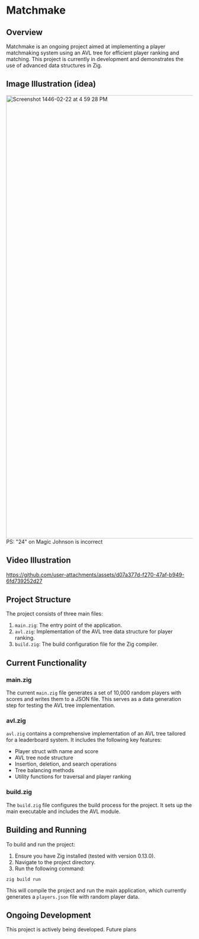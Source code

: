 # Matchmake

## Overview

Matchmake is an ongoing project aimed at implementing a player matchmaking system using an AVL tree for efficient player ranking and matching. This project is currently in development and demonstrates the use of advanced data structures in Zig.

## Image Illustration (idea)
<img width="1195" alt="Screenshot 1446-02-22 at 4 59 28 PM" src="https://github.com/user-attachments/assets/bc4abc49-e9eb-4f7b-98bc-f8a070acc091">
PS: "24" on Magic Johnson is incorrect

## Video Illustration

https://github.com/user-attachments/assets/d07a377d-f270-47af-b949-6fd739252d27


## Project Structure

The project consists of three main files:

1. `main.zig`: The entry point of the application.
2. `avl.zig`: Implementation of the AVL tree data structure for player ranking.
3. `build.zig`: The build configuration file for the Zig compiler.

## Current Functionality

### main.zig

The current `main.zig` file generates a set of 10,000 random players with scores and writes them to a JSON file. This serves as a data generation step for testing the AVL tree implementation.

### avl.zig

`avl.zig` contains a comprehensive implementation of an AVL tree tailored for a leaderboard system. It includes the following key features:

- Player struct with name and score
- AVL tree node structure
- Insertion, deletion, and search operations
- Tree balancing methods
- Utility functions for traversal and player ranking

### build.zig

The `build.zig` file configures the build process for the project. It sets up the main executable and includes the AVL module.

## Building and Running

To build and run the project:

1. Ensure you have Zig installed (tested with version 0.13.0).
2. Navigate to the project directory.
3. Run the following command:

```
zig build run
```

This will compile the project and run the main application, which currently generates a `players.json` file with random player data.

## Ongoing Development

This project is actively being developed. Future plans
